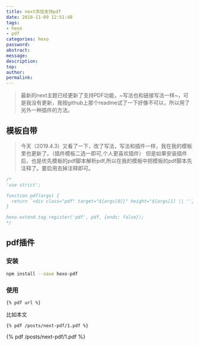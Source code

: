 ```yaml
---
title: next添加支持pdf
date: 2018-11-09 12:51:48
tags:
- hexo
- pdf
categories: hexo
password:
abstract:
message:
description:
top:
author:
permalink:
---
```


> 最新的next主题已经更新了支持PDF功能，~写法也和链接写法一样~，可是我没有更新，我按github上那个readme试了一下好像不可以，所以用了另外一种插件的方法。


## 模板自带
> 今天（2019.4.3）又看了一下，改了写法，写法和插件一样，我在我的模板里也更新了。（插件模板二选一即可,个人更喜欢插件）
但是如果安装插件后，也是优先模板的pdf脚本解析pdf,所以在我的模板中把模板的pdf脚本先注释了。要启用去掉注释即可。

```js next\scripts\tags\pdf.swig
/*
'use strict';

function pdf(args) {
  return `<div class="pdf" target="${args[0]}" height="${args[1] || ''}"></div>`;
}

hexo.extend.tag.register('pdf', pdf, {ends: false});
*/
```

## pdf插件

### 安装
```bash
npm install --save hexo-pdf
```

### 使用
```
{% pdf url %}
```
比如本文
```
{% pdf /posts/next-pdf/1.pdf %}
```
{% pdf /posts/next-pdf/1.pdf %}